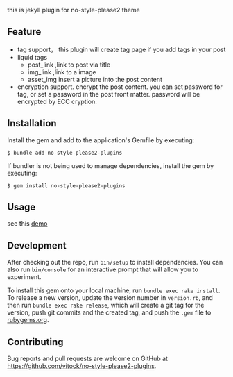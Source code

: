 
this is jekyll plugin for no-style-please2 theme

## Feature
 + tag support， this plugin will create tag page if you add tags in your post
 + liquid tags 
   + post_link ,link to post via title
   + img_link ,link to a image
   + asset_img insert a picture into the post content
 + encryption support. encrypt the post content. you can set password for tag, or set a password in the post front matter. password will be encrypted by ECC cryption.

## Installation

Install the gem and add to the application's Gemfile by executing:

    $ bundle add no-style-please2-plugins

If bundler is not being used to manage dependencies, install the gem by executing:

    $ gem install no-style-please2-plugins

## Usage

see this [demo](https://vitock.github.io/no-style-please/)

## Development

After checking out the repo, run `bin/setup` to install dependencies. You can also run `bin/console` for an interactive prompt that will allow you to experiment.

To install this gem onto your local machine, run `bundle exec rake install`. To release a new version, update the version number in `version.rb`, and then run `bundle exec rake release`, which will create a git tag for the version, push git commits and the created tag, and push the `.gem` file to [rubygems.org](https://rubygems.org).

## Contributing

Bug reports and pull requests are welcome on GitHub at https://github.com/vitock/no-style-please2-plugins.
